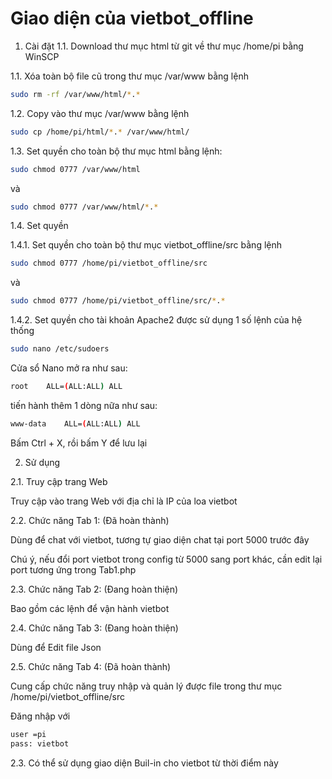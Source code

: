 # Giao diện của vietbot_offline

1. Cài đặt
1.1. Download thư mục html từ git về thư mục /home/pi bằng WinSCP

1.1. Xóa toàn bộ file cũ trong thư mục /var/www bằng lệnh

```sh
sudo rm -rf /var/www/html/*.*

```

1.2. Copy vào thư mục /var/www bằng lệnh

```sh
sudo cp /home/pi/html/*.* /var/www/html/

```
1.3. Set quyền cho toàn bộ thư mục html bằng lệnh:

```sh
sudo chmod 0777 /var/www/html

```
và

```sh
sudo chmod 0777 /var/www/html/*.*

```
1.4. Set quyền

1.4.1. Set quyền cho toàn bộ thư mục vietbot_offline/src bằng lệnh
```sh
sudo chmod 0777 /home/pi/vietbot_offline/src

```
và

```sh
sudo chmod 0777 /home/pi/vietbot_offline/src/*.*

```
1.4.2. Set quyền cho tài khoản Apache2 được sử dụng 1 số lệnh của hệ thống

```sh
sudo nano /etc/sudoers

```
Cửa sổ Nano mở ra  như sau:

```sh
root    ALL=(ALL:ALL) ALL

```
tiến hành thêm 1 dòng nữa như sau:

```sh
www-data    ALL=(ALL:ALL) ALL

```
Bấm Ctrl + X, rồi bấm Y để lưu lại

2. Sử dụng

2.1. Truy cập trang Web

Truy cập vào trang Web với địa chỉ là IP của loa vietbot

2.2. Chức năng Tab 1: (Đã hoàn thành)

Dùng để chat với vietbot, tương tự giao diện chat tại port 5000 trước đây

Chú ý, nếu đổi port vietbot trong config từ 5000 sang port khác, cần edit lại port tương ứng trong Tab1.php

2.3. Chức năng Tab 2: (Đang hoàn thiện)

Bao gồm các lệnh để vận hành vietbot

2.4. Chức năng Tab 3: (Đang hoàn thiện)

Dùng để Edit file Json 

2.5. Chức năng Tab 4: (Đã hoàn thành)

Cung cấp chức năng truy nhập và quản lý được file trong thư mục /home/pi/vietbot_offline/src

Đăng nhập với 

```sh
user =pi
pass: vietbot

```


2.3. Có thể sử dụng giao diện Buil-in cho vietbot từ thời điểm này
